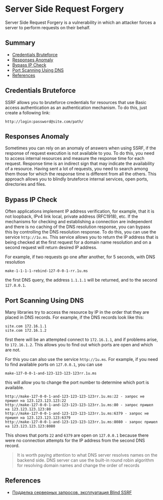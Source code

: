 # Server Side Request Forgery

Server Side Request Forgery is a vulnerability in which an attacker forces a server to perform requests on their behalf.

## Summary

- [Credentials Bruteforce](#credentials-bruteforce)
- [Responses Anomaly](#responses-anomaly)
- [Bypass IP Check](#bypass-ip-check)
- [Port Scanning Using DNS](#port-scanning-using-dns)
- [References](#references)

## Credentials Bruteforce

SSRF allows you to bruteforce credentials for resources that use Basic access authentication as an authentication
 mechanism. To do this, just create a following link:

```http request
http://login:password@site.com/path/
```

## Responses Anomaly

Sometimes you can rely on an anomaly of answers when using SSRF, if the response of request execution is not available
 to you. To do this, you need to access internal resources and measure the response time for each request. Response time
 is an indirect sign that may indicate the availability of a resource. Having sent a lot of requests, you need to search
 among them those for which the response time is different from all the others. This approach allows you to blindly
 bruteforce internal services, open ports, directories and files.

## Bypass IP Check

Often applications implement IP address verification, for example, that it is not loopback, IPv4 link local, private
 address (RFC1918), etc. If the mechanisms for checking and establishing a connection are independent and there is no
 caching of the DNS resolution response, you can bypass this by controlling the DNS resolution response. To do this,
 you can use the service `http://1u.ms`. This service allows you to return the IP address that is being checked at the
 first request for a domain name resolution and on a second request will return desired IP address.

For example, if two requests go one after another, for 5 seconds, with DNS resolution

```http request
make-1-1-1-1-rebind-127-0-0-1-rr.1u.ms
```

the first DNS query, the address `1.1.1.1` will be returned, and to the second` 127.0.0.1`.

## Port Scanning Using DNS

Many libraries try to access the resource by IP in the order that they are placed in DNS records. For example, if the
 DNS records look like this:

```http request
site.com 172.16.1.1
site.com 172.16.1.2
```

first there will be an attempted connect to `172.16.1.1`, and if problems arise, to `172.16.1.2`. This allows you to
 find out which ports are open and which are not.

For this you can also use the service `http://1u.ms`. For example, if you need to find available ports on `127.0.0.1`,
 you can use

```http request
make-127-0-0-1-and-123-123-123-123rr.1u.ms
```

this will allow you to change the port number to determine which port is available.

```http request
http://make-127-0-0-1-and-123-123-123-123rr.1u.ms:22 - запрос не пришел на 123.123.123.123:22
http://make-127-0-0-1-and-123-123-123-123rr.1u.ms:80 - запрос пришел на 123.123.123.123:80
http://make-127-0-0-1-and-123-123-123-123rr.1u.ms:6379 - запрос не пришел на 123.123.123.123:6379
http://make-127-0-0-1-and-123-123-123-123rr.1u.ms:8080 - запрос пришел на 123.123.123.123:8080
```

This shows that ports `22` and `6379` are open on `127.0.0.1` because there were no connection attempts for the IP
 address from the second DNS record.

> It is worth paying attention to what DNS server resolves names on the backend side. DNS server can use the built-in 
 round robin algorithm for resolving domain names and change the order of records

## References

- [Подделка серверных запросов, эксплуатация Blind SSRF](https://bo0om.ru/blind-ssrf)